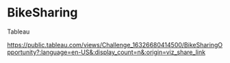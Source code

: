 # BikeSharing
Tableau

https://public.tableau.com/views/Challenge_16326680414500/BikeSharingOpportunity?:language=en-US&:display_count=n&:origin=viz_share_link
